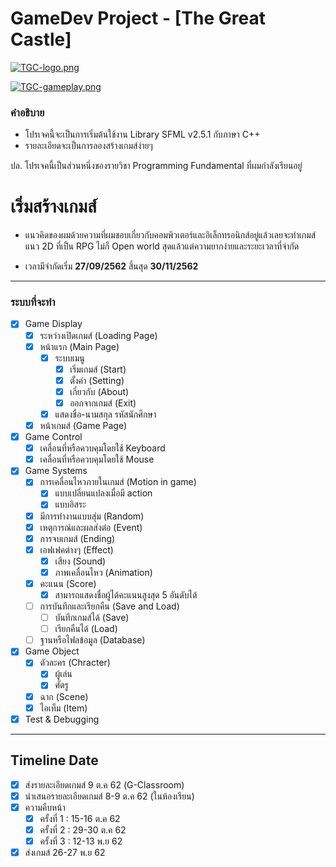 # GameDev Project - [The Great Castle]
[![TGC-logo.png](https://i.postimg.cc/QN5tRXzR/TGC-logo.png)](https://postimg.cc/yW1sRzsP)

[![TGC-gameplay.png](https://i.postimg.cc/tCrmHVYT/TGC-gameplay.png)](https://postimg.cc/ykZTmxh4)

### คำอธิบาย

- โปรเจคนี้จะเป็นการเริ่มต้นใช้งาน Library SFML v2.5.1 กับภาษา C++
- รายละเอียดจะเป็นการลองสร้างเกมส์ง่ายๆ

ปล.  โปรเจคนี้เป็นส่วนหนึ่งของรายวิชา Programming Fundamental ที่ผมกำลังเรียนอยู่


# เริ่มสร้างเกมส์
- แนวคิดของผมด้วยความที่ผมชอบเกี่ยวกับคอมพิวเตอร์และอิเล็กทรอนิกส์อยู่แล้วเลยจะทำเกมส์แนว 2D ที่เป็น RPG ไม่ก็ Open world สุดแล้วแต่ความยากง่ายและระยะเวลาที่จำกัด

- เวลามีจำกัดเริ่ม  **27/09/2562** สิ้นสุด  **30/11/2562**

------------
### ระบบที่จะทำ
- [X] Game Display
    - [X] ระหว่างเปิดเกมส์ (Loading Page)
	- [X] หน้าแรก (Main Page)
		- [X] ระบบเมนู
			- [X] เริ่มเกมส์ (Start)
			- [X] ตั้งค่า (Setting)
			- [X] เกี่ยวกับ (About)
			- [X] ออกจากเกมส์ (Exit)
		- [X] แสดงชื่อ-นามสกุล รหัสนักศึกษา 
	- [X] หน้าเกมส์ (Game Page)
- [X] Game Control
    - [X] เคลื่อนที่หรือควบคุมโดยใช้ Keyboard
	- [X] เคลื่อนที่หรือควบคุมโดยใช้ Mouse
- [X] Game Systems
	- [X] การเคลื่อนไหวภายในเกมส์ (Motion in game)
		- [X] แบบเปลี่ยนแปลงเมื่อมี action
		- [X] แบบอิสระ 
	- [X] มีการทำงานแบบสุ่ม (Random)
	- [X] เหตุการณ์และผลส่งต่อ (Event)
	- [X] การจบเกมส์ (Ending)
	- [X] เอฟเฟคต่างๆ (Effect)
		- [X] เสียง (Sound)
		- [X] ภาพเคลื่อนไหว (Animation)
	- [X] คะแนน (Score)
		- [X] สามารถแสดงชื่อผู้ได้คะแนนสูงสุด 5 อันดับได้
	- [ ] การบันทึกและเรียกคืน (Save and Load)
		- [ ] บันทึกเกมส์ได้ (Save)
		- [ ] เรียกคืนได้ (Load)
	- [ ] ฐานหรือไฟลข้อมูล (Database)
- [X] Game Object
	- [X] ตัวละคร (Chracter)
		- [X] ผู้เล่น
		- [X] ศัตรู
	- [X] ฉาก (Scene)
	- [X] ไอเท็ม (Item)
- [X] Test & Debugging
------------
## Timeline Date
 - [X] ส่งรายละเอียดเกมส์ 9 ต.ค 62 (G-Classroom)
 - [X] นำเสนอรายละเอียดเกมส์ 8-9 ต.ค 62 (ในห้องเรียน)
 - [X] ความคืบหน้า
	- [X] ครั้งที่ 1 : 15-16 ต.ค 62
	- [X] ครั้งที่ 2 : 29-30 ต.ค 62
	- [X] ครั้งที่ 3 : 12-13 พ.ย 62
 - [X] ส่งเกมส์ 26-27 พ.ย 62
